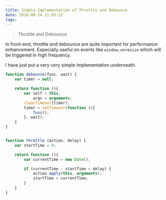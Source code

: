 ```yaml
---
title: Simple Implementation of Throttle and Debounce
date: 2018-08-24 11:03:22
tags:
---
```


> Throttle and Debounce

In front-end, throttle and debounce are quite important for performance enhancement. Especially useful on events like `window.onresize` which will be triggered in high frequency.

I have just put a very very simple implementation underneath.

````Javascript
function debounce(func, wait) {
    var timer = null;

    return function (){
        var self = this,
            args = arguments;
        clearTimeout(timer);
        timer = setTimeout(function (){
            func();
        }, wait);
    }
}


function throttle (action, delay) {
    var startTime = 0;

    return function (){
        var currentTime = new Date();

        if (currentTime - startTime > delay) {
            action.apply(this, arguments);
            startTime = currentTime;
        }
    }
}
````